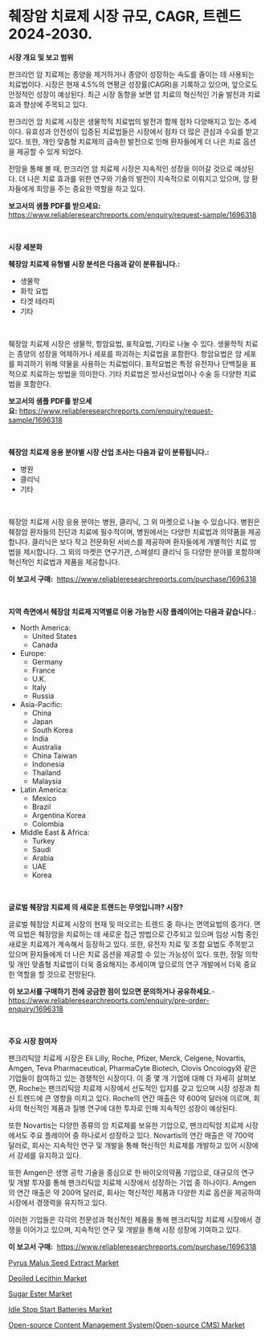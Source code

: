 <p><h1>췌장암 치료제 시장 규모, CAGR, 트렌드 2024-2030.</h1></p><p><strong>시장 개요 및 보고 범위</strong></p>
<p><p>판크리언 암 치료제는 종양을 제거하거나 종양이 성장하는 속도를 줄이는 데 사용되는 치료법이다. 시장은 현재 4.5%의 연평균 성장률(CAGR)을 기록하고 있으며, 앞으로도 안정적인 성장이 예상된다. 최근 시장 동향을 보면 암 치료의 혁신적인 기술 발전과 치료 효과 향상에 주목되고 있다.</p><p>판크리언 암 치료제 시장은 생물학적 치료법의 발전과 함께 점차 다양해지고 있는 추세이다. 유효성과 안전성이 입증된 치료법들은 시장에서 점차 더 많은 관심과 수요를 받고 있다. 또한, 개인 맞춤형 치료제의 급속한 발전으로 인해 환자들에게 더 나은 치료 옵션을 제공할 수 있게 되었다.</p><p>전망을 통해 볼 때, 판크리언 암 치료제 시장은 지속적인 성장을 이어갈 것으로 예상된다. 더 나은 치료 효과를 위한 연구와 기술의 발전이 지속적으로 이뤄지고 있으며, 암 환자들에게 희망을 주는 중요한 역할을 하고 있다.</p></p>
<p><strong>보고서의 샘플 PDF를 받으세요:</strong> <a href="https://www.reliableresearchreports.com/enquiry/request-sample/1696318">https://www.reliableresearchreports.com/enquiry/request-sample/1696318</a></p>
<p>&nbsp;</p>
<p><strong>시장 세분화</strong></p>
<p><strong>췌장암 치료제 유형별 시장 분석은 다음과 같이 분류됩니다.:</strong></p>
<p><ul><li>생물학</li><li>화학 요법</li><li>타겟 테라피</li><li>기타</li></ul></p>
<p>&nbsp;</p>
<p><p>췌장암 치료제 시장은 생물학, 항암요법, 표적요법, 기타로 나눌 수 있다. 생물학적 치료는 종양의 성장을 억제하거나 세포를 파괴하는 치료법을 포함한다. 항암요법은 암 세포를 파괴하기 위해 약물을 사용하는 치료법이다. 표적요법은 특정 유전자나 단백질을 표적으로 치료하는 방법을 의미한다. 기타 치료법은 방사선요법이나 수술 등 다양한 치료법을 포함한다.</p></p>
<p><strong>보고서의 샘플 PDF를 받으세요:</strong>&nbsp;<a href="https://www.reliableresearchreports.com/enquiry/request-sample/1696318">https://www.reliableresearchreports.com/enquiry/request-sample/1696318</a></p>
<p>&nbsp;</p>
<p><strong> 췌장암 치료제 응용 분야별 시장 산업 조사는 다음과 같이 분류됩니다.:</strong></p>
<p><ul><li>병원</li><li>클리닉</li><li>기타</li></ul></p>
<p>&nbsp;</p>
<p><p>췌장암 치료제 시장 응용 분야는 병원, 클리닉, 그 외 마켓으로 나눌 수 있습니다. 병원은 췌장암 환자들의 진단과 치료에 필수적이며, 병원에서는 다양한 치료법과 의약품을 제공합니다. 클리닉은 보다 작고 전문화된 서비스를 제공하며 환자들에게 개별적인 치료 방법을 제시합니다. 그 외의 마켓은 연구기관, 스페셜티 클리닉 등 다양한 분야를 포함하며 혁신적인 치료법과 제품을 제공합니다.</p></p>
<p><strong>이 보고서 구매:</strong>&nbsp; <a href="https://www.reliableresearchreports.com/purchase/1696318">https://www.reliableresearchreports.com/purchase/1696318</a></p>
<p>&nbsp;</p>
<p><strong>지역 측면에서 췌장암 치료제 지역별로 이용 가능한 시장 플레이어는 다음과 같습니다.:</strong></p>
<p><ul>
    <li>
        North America:
        <ul>
            <li>United States</li>
            <li>Canada</li>
        </ul>
    </li>
    <li>
        Europe:
        <ul>
            <li>Germany</li>
            <li>France</li>
            <li>U.K.</li>
            <li>Italy</li>
            <li>Russia</li>
        </ul>
    </li>
    <li>
        Asia-Pacific:
        <ul>
            <li>China</li>
            <li>Japan</li>
            <li>South Korea</li>
            <li>India</li>
            <li>Australia</li>
            <li>China Taiwan</li>
            <li>Indonesia</li>
            <li>Thailand</li>
            <li>Malaysia</li>
        </ul>
    </li>
    <li>
        Latin America:
        <ul>
            <li>Mexico</li>
            <li>Brazil</li>
            <li>Argentina Korea</li>
            <li>Colombia</li>
        </ul>
    </li>
    <li>
        Middle East & Africa:
        <ul>
            <li>Turkey</li>
            <li>Saudi</li>
            <li>Arabia</li>
            <li>UAE</li>
            <li>Korea</li>
        </ul>
    </li>
    </ul></p>
<p>&nbsp;</p>
<p><strong>글로벌 췌장암 치료제 의 새로운 트렌드는 무엇입니까? 시장?</strong></p>
<p><p>글로벌 췌장암 치료제 시장의 현재 및 떠오르는 트렌드 중 하나는 면역요법의 증가다. 면역 요법은 췌장암을 치료하는 데 새로운 접근 방법으로 간주되고 있으며 임상 시험 중인 새로운 치료제가 계속해서 등장하고 있다. 또한, 유전자 치료 및 조합 요법도 주목받고 있으며 환자들에게 더 나은 치료 옵션을 제공할 수 있는 가능성이 있다. 또한, 정밀 의학 및 개인 맞춤형 치료법이 더욱 중요해지는 추세이며 앞으로의 연구 개발에서 더욱 중요한 역할을 할 것으로 전망된다.</p></p>
<p><strong>이 보고서를 구매하기 전에 궁금한 점이 있으면 문의하거나 공유하세요.</strong>- <a href="https://www.reliableresearchreports.com/enquiry/pre-order-enquiry/1696318">https://www.reliableresearchreports.com/enquiry/pre-order-enquiry/1696318</a></p>
<p>&nbsp;</p>
<p><strong>주요 시장 참여자</strong></p>
<p><p>팬크리틱암 치료제 시장은 Eli Lilly, Roche, Pfizer, Merck, Celgene, Novartis, Amgen, Teva Pharmaceutical, PharmaCyte Biotech, Clovis Oncology와 같은 기업들이 참여하고 있는 경쟁적인 시장이다. 이 중 몇 개 기업에 대해 더 자세히 살펴보면, Roche는 팬크리틱암 치료제 시장에서 선도적인 입지를 갖고 있으며 시장 성장과 최신 트렌드에 큰 영향을 미치고 있다. Roche의 연간 매출은 약 600억 달러에 이르며, 회사의 혁신적인 제품과 질병 연구에 대한 투자로 인해 지속적인 성장이 예상된다.</p><p>또한 Novartis는 다양한 종류의 암 치료제를 보유한 기업으로, 팬크리틱암 치료제 시장에서도 주요 플레이어 중 하나로서 성장하고 있다. Novartis의 연간 매출은 약 700억 달러로, 회사는 지속적인 연구 및 개발을 통해 혁신적인 치료제를 개발하고 있어 시장에서 강세를 유지하고 있다.</p><p>또한 Amgen은 생명 공학 기술을 중심으로 한 바이오의약품 기업으로, 대규모의 연구 및 개발 투자를 통해 팬크리틱암 치료제 시장에서 성장하는 기업 중 하나이다. Amgen의 연간 매출은 약 200억 달러로, 회사는 혁신적인 제품과 다양한 치료 옵션을 제공하여 시장에서 경쟁력을 유지하고 있다.</p><p>이러한 기업들은 각각의 전문성과 혁신적인 제품을 통해 팬크리틱암 치료제 시장에서 경쟁을 이어가고 있으며, 지속적인 연구 및 개발을 통해 시장 성장에 기여하고 있다.</p></p>
<p><strong>이 보고서 구매:</strong>&nbsp;&nbsp;<a href="https://www.reliableresearchreports.com/purchase/1696318">https://www.reliableresearchreports.com/purchase/1696318</a></p>
<p><p><a href="https://github.com/irfadac/Market-Research-Report-List-2/blob/main/pyrus-malus-seed-extract-market.md">Pyrus Malus Seed Extract Market</a></p><p><a href="https://view.publitas.com/reportprime-1/deoiled-lecithin-market-size-focuses-on-market-dynamics-in-depth-analysis-and-future-projections-of-its-market-forecasted-for-period-from-2024-to-2031/">Deoiled Lecithin Market</a></p><p><a href="https://github.com/ashepherd82/Market-Research-Report-List-3/blob/main/sugar-ester-market.md">Sugar Ester Market</a></p><p><a href="https://issuu.com/reportprime-2/docs/idle-stop-start-batteries-market-size-2030.pptx">Idle Stop Start Batteries Market</a></p><p><a href="https://pretty-mail-caf.notion.site/Open-source-Content-Management-System-Open-source-CMS-Market-Challenges-Opportunities-and-Growth-68159b494dc94577a278fce34f04c2f5">Open-source Content Management System(Open-source CMS) Market</a></p></p>
